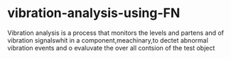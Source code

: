 # vibration-analysis-using-FN
Vibration analysis is a process that monitors the levels and partens and of vibration signalswhit in a component,meachinary,to dectet abnormal vibration events and o evaluvate the over all contsion of the test object
